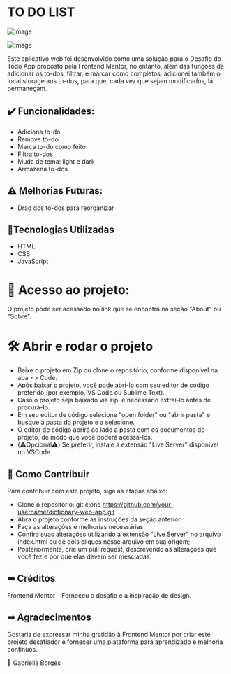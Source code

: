 # TO DO LIST

![image](https://github.com/GabriellaMullerBorges/to-do-list/assets/112037356/5db01248-82ad-4d01-a8a9-e1d0900c708c)

![image](https://github.com/GabriellaMullerBorges/to-do-list/assets/112037356/8a0c247f-9ff7-4168-be7c-668ac67237b0)


Este aplicativo web foi desenvolvido como uma solução para o Desafio do Todo App proposto pela Frontend Mentor, no entanto, além das funções de adicionar os to-dos, filtrar, e marcar como completos, adicionei também o local storage aos to-dos, para que, cada vez que sejam modificados, lá permaneçam.

## ✔️ Funcionalidades: 
* Adiciona to-do
* Remove to-do
* Marca to-do como feito
* Filtra to-dos
* Muda de tema: light e dark
* Armazena to-dos

## ⚠️ Melhorias Futuras:
* Drag dos to-dos para reorganizar

## 🔨Tecnologias Utilizadas
* HTML
* CSS
* JavaScript

# 📁 Acesso ao projeto:
 O projeto pode ser acessado no link que se encontra na seção "About" ou  "Sobre".
 
# 🛠️ Abrir e rodar o projeto
 
 * Baixe o projeto em Zip ou clone o repositório, conforme disponível na aba <> Code.
 * Após baixar o projeto, você pode abri-lo com seu editor de código preferido (por exemplo, VS Code ou Sublime Text).
 * Caso o projeto seja baixado via zip, é necessário extraí-lo antes de procurá-lo.
 * Em seu editor de código selecione "open folder" ou "abrir pasta" e busque a pasta do projeto e a selecione.
 * O editor de código abrirá ao lado a pasta com os documentos do projeto, de modo que você poderá acessá-los.
 * (⚠️Opcional⚠️) Se preferir, instale a extensão "Live Server" disponível no VSCode.

## 🧩 Como Contribuir
Para contribuir com este projeto, siga as etapas abaixo:

* Clone o repositório: git clone https://github.com/your-username/dictionary-web-app.git
* Abra o projeto conforme as instruções da seção anterior.
* Faça as alterações e melhorias necessárias.
* Confira suas alterações utilizando a extensão "Live Server" no arquivo index.html ou dê dois cliques nesse arquivo em sua origem;
* Posteriormente, crie um pull request, descrevendo as alterações que você fez e por que elas devem ser mescladas.

## ➡ Créditos
Frontend Mentor - Forneceu o desafio e a inspiração de design.

## ➡ Agradecimentos
Gostaria de expressar minha gratidão à Frontend Mentor por criar este projeto desafiador e fornecer uma plataforma para aprendizado e melhoria contínuos.

🚀 Gabriella Borges
